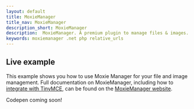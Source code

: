 ```yaml
---
layout: default
title: MoxieManager
title_nav: MoxieManager
description_short: MoxieManager
description:  MoxieManager. A premium plugin to manage files & images.
keywords: moxiemanager .net php relative_urls
---
```


## Live example

This example shows you how to use Moxie Manager for your file and image management. Full documentation on MoxieManager, including how to [integrate with TinyMCE](http://www.moxiemanager.com/documentation/index.php/TinyMCE_Integration), can be found on the [MoxieManager website](http://www.moxiemanager.com/documentation/).

Codepen coming soon!